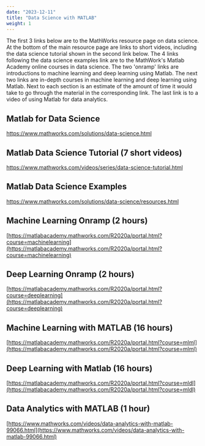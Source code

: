 ```yaml
---
date: "2023-12-11"
title: "Data Science with MATLAB"
weight: 1
---
```




The first 3 links below are to the MathWorks resource page on data science. At the bottom of the main resource
page are links to short videos, including the data science tutorial shown in the second link below.
The 4 links following the data science examples link are to the MathWork's Matlab Academy online courses in data science.
The two 'onramp' links are introductions to machine learning and deep learning using Matlab.
The next two links are in-depth courses in machine learning and deep learning using Matlab. Next to each section is an
estimate of the amount of time it would take to go through the material in the corresponding link.
The last link is to a video of using Matlab for data analytics.


## Matlab for Data Science

https://www.mathworks.com/solutions/data-science.html

## Matlab Data Science Tutorial (7 short videos)

https://www.mathworks.com/videos/series/data-science-tutorial.html

## Matlab Data Science Examples

https://www.mathworks.com/solutions/data-science/resources.html

## Machine Learning Onramp (2 hours)

[https://matlabacademy.mathworks.com/R2020a/portal.html?course=machinelearning](https://matlabacademy.mathworks.com/R2020a/portal.html?course=machinelearning)

## Deep Learning Onramp (2 hours)

[https://matlabacademy.mathworks.com/R2020a/portal.html?course=deeplearning](https://matlabacademy.mathworks.com/R2020a/portal.html?course=deeplearning)

## Machine Learning with MATLAB (16 hours)

[https://matlabacademy.mathworks.com/R2020a/portal.html?course=mlml](https://matlabacademy.mathworks.com/R2020a/portal.html?course=mlml)

## Deep Learning with Matlab (16 hours)

[https://matlabacademy.mathworks.com/R2020a/portal.html?course=mldl](https://matlabacademy.mathworks.com/R2020a/portal.html?course=mldl)

## Data Analytics with MATLAB (1 hour)

[https://www.mathworks.com/videos/data-analytics-with-matlab-99066.html](https://www.mathworks.com/videos/data-analytics-with-matlab-99066.html)
